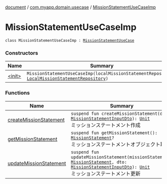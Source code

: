 [document](../../index.md) / [com.myapp.domain.usecase](../index.md) / [MissionStatementUseCaseImp](./index.md)

# MissionStatementUseCaseImp

`class MissionStatementUseCaseImp : `[`MissionStatementUseCase`](../-mission-statement-use-case/index.md)

### Constructors

| Name | Summary |
|---|---|
| [&lt;init&gt;](-init-.md) | `MissionStatementUseCaseImp(localMissionStatementRepository: `[`LocalMissionStatementRepository`](../../com.myapp.domain.repository/-local-mission-statement-repository/index.md)`)` |

### Functions

| Name | Summary |
|---|---|
| [createMissionStatement](create-mission-statement.md) | `suspend fun createMissionStatement(dto: `[`MissionStatementInputDto`](../../com.myapp.domain.dto/-mission-statement-input-dto/index.md)`): `[`Unit`](https://kotlinlang.org/api/latest/jvm/stdlib/kotlin/-unit/index.html)<br>ミッションステートメント作成 |
| [getMissionStatement](get-mission-statement.md) | `suspend fun getMissionStatement(): `[`MissionStatement`](../../com.myapp.domain.model.entity/-mission-statement/index.md)`?`<br>ミッションステートメントオブジェクト取得 |
| [updateMissionStatement](update-mission-statement.md) | `suspend fun updateMissionStatement(missionStatement: `[`MissionStatement`](../../com.myapp.domain.model.entity/-mission-statement/index.md)`, dto: `[`MissionStatementInputDto`](../../com.myapp.domain.dto/-mission-statement-input-dto/index.md)`): `[`Unit`](https://kotlinlang.org/api/latest/jvm/stdlib/kotlin/-unit/index.html)<br>ミッションステートメント更新 |

